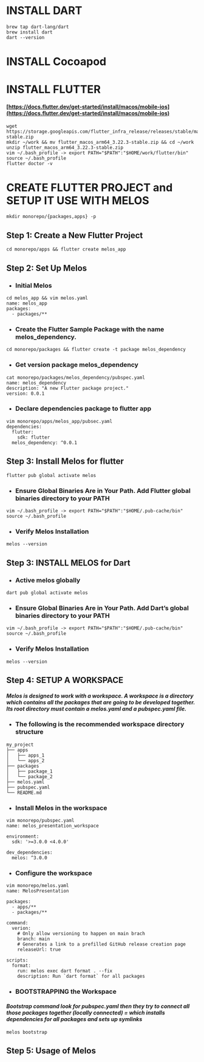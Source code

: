 # INSTALL DART
```
brew tap dart-lang/dart
brew install dart
dart --version
```
# INSTALL Cocoapod

# INSTALL FLUTTER 
#### [https://docs.flutter.dev/get-started/install/macos/mobile-ios](https://docs.flutter.dev/get-started/install/macos/mobile-ios)
```
wget https://storage.googleapis.com/flutter_infra_release/releases/stable/macos/flutter_macos_arm64_3.22.3-stable.zip
mkdir ~/work && mv flutter_macos_arm64_3.22.3-stable.zip && cd ~/work
unzip flutter_macos_arm64_3.22.3-stable.zip
vim ~/.bash_profile -> export PATH="$PATH":"$HOME/work/flutter/bin" 
source ~/.bash_profile
flutter doctor -v
```
# CREATE FLUTTER PROJECT and SETUP IT USE WITH MELOS
```
mkdir monorepo/{packages,apps} -p
```
## Step 1: Create a New Flutter Project
```
cd monorepo/apps && flutter create melos_app
```
## Step 2: Set Up Melos
* ### Initial Melos
```
cd melos_app && vim melos.yaml
name: melos_app
packages:
  - packages/**
```  
+ ### Create the Flutter Sample Package with the name melos_dependency.
```
cd monorepo/packages && flutter create -t package melos_dependency
```
- ### Get version package melos_dependency
```
cat monorepo/packages/melos_dependency/pubspec.yaml 
name: melos_dependency
description: "A new Flutter package project."
version: 0.0.1
```
* ### Declare dependencies package to flutter app 
```
vim monorepo/apps/melos_app/pubsec.yaml
dependencies:
  flutter:
    sdk: flutter
  melos_dependency: ^0.0.1
```
## Step 3: Install Melos for flutter
```
flutter pub global activate melos
```
* ### Ensure Global Binaries Are in Your Path. Add Flutter global binaries directory to your PATH
```
vim ~/.bash_profile -> export PATH="$PATH":"$HOME/.pub-cache/bin"
source ~/.bash_profile
```
* ### Verify Melos Installation
```
melos --version
```

## Step 3: INSTALL MELOS for Dart
* ### Active melos globally
```
dart pub global activate melos
```
* ### Ensure Global Binaries Are in Your Path. Add Dart’s global binaries directory to your PATH
```
vim ~/.bash_profile -> export PATH="$PATH":"$HOME/.pub-cache/bin"
source ~/.bash_profile
```
* ### Verify Melos Installation
```
melos --version
```
## Step 4: SETUP A WORKSPACE
#### *Melos is designed to work with a workspace. A workspace is a directory which contains all the packages that are going to be developed together. Its root directory must contain a melos.yaml and a pubspec.yaml file.*
* ### The following is the recommended workspace directory structure
```
my_project
├── apps
│   ├── apps_1
│   └── apps_2
├── packages
│   ├── package_1
│   └── package_2
├── melos.yaml
├── pubspec.yaml
└── README.md
```
* ### Install Melos in the workspace
```
vim monorepo/pubspec.yaml
name: melos_presentation_workspace

environment:
  sdk: '>=3.0.0 <4.0.0'

dev_dependencies:
  melos: ^3.0.0
```
* ### Configure the workspace  
```
vim monorepo/melos.yaml
name: MelosPresentation

packages:
  - apps/**
  - packages/**

command:
  verion:
    # Only allow versioning to happen on main brach
    branch: main
    # Generates a link to a prefilled GitHub release creation page
    releaseUrl: true

scripts:
  format:
    run: melos exec dart format . --fix
    description: Run `dart format` for all packages
```
* ### BOOTSTRAPPING the Workspace 
#### *Bootstrap command look for pubspec.yaml then they try to connect all those packages together (locally connected) = which installs dependencies for all packages and sets up symlinks*
```
melos bootstrap
```

## Step 5: Usage of Melos




